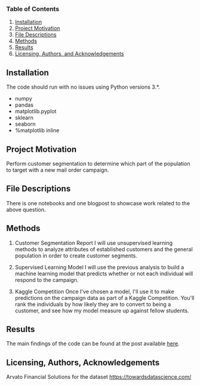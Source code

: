 
### Table of Contents

1. [Installation](#installation)
2. [Project Motivation](#motivation)
3. [File Descriptions](#files)
4. [Methods](#methods)
5. [Results](#results)
6. [Licensing, Authors, and Acknowledgements](#licensing)

## Installation <a name="installation"></a>

The code should run with no issues using Python versions 3.*.
* numpy
* pandas
* matplotlib.pyplot
* sklearn
* seaborn
* %matplotlib inline

## Project Motivation<a name="motivation"></a>

Perform customer segmentation to determine which part of the population to target with a new mail order campaign.


## File Descriptions <a name="methods"></a>

There is one notebooks and one blogpost to showcase work related to the above question.   

## Methods <a name="files"></a>
1. Customer Segmentation Report
I will use unsupervised learning methods to analyze attributes of established customers and the general population in order to create customer segments.

2. Supervised Learning Model
I will use the previous analysis to build a machine learning model that predicts whether or not each individual will respond to the campaign.

3. Kaggle Competition
Once I've chosen a model, I'll use it to make predictions on the campaign data as part of a Kaggle Competition. You'll rank the individuals by how likely they are to convert to being a customer, and see how my model measure up against fellow students.

## Results<a name="results"></a>

The main findings of the code can be found at the post available [here](https://fmakayi.github.io/).

## Licensing, Authors, Acknowledgements<a name="licensing"></a>
Arvato Financial Solutions for the dataset
https://towardsdatascience.com/
